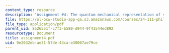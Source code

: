 ```yaml
---
content_type: resource
description: 'Assignment #4: The quantum mechanical representation of states'
file: https://ol-ocw-studio-app-qa.s3.amazonaws.com/courses/24-111-philosophy-of-quantum-mechanics-spring-2005/9e2032ebae3157de43cae30007ae79ce_assignment4.pdf
file_type: application/pdf
parent_uid: 8526551f-c7f3-b580-d944-9f41544ed892
resourcetype: Document
title: assignment4.pdf
uid: 9e2032eb-ae31-57de-43ca-e30007ae79ce
---
```

